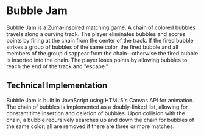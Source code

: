 # Bubble Jam #

Bubble Jam is a [Zuma-inspired](https://en.wikipedia.org/wiki/Zuma_(video_game)) matching game.  A chain of colored bubbles travels along a curving track.  The player eliminates bubbles and scores points by firing at the chain from the center of the track.  If the fired bubble strikes a group of bubbles of the same color, the fired bubble and all members of the group disappear from the chain--otherwise the fired bubble is inserted into the chain.  The player loses points by allowing bubbles to reach the end of the track and "escape."

## Technical Implementation ##

Bubble Jam is built in JavaScript using HTML5's Canvas API for animation.  The chain of bubbles is implemented as a doubly-linked list, allowing for constant time insertion and deletion of bubbles.  Upon collision with the chain, a bubble recursively searches up and down the chain for bubbles of the same color; all are removed if there are three or more matches.
